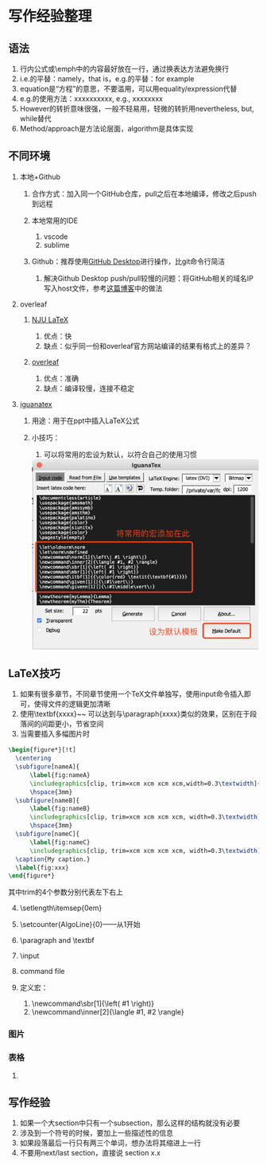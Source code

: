 # 写作经验整理

## 语法

1. 行内公式或\emph中的内容最好放在一行，通过换表达方法避免换行
2. i.e.的平替：namely，that is，e.g.的平替：for example
3. equation是“方程”的意思，不要滥用，可以用equality/expression代替
4. e.g.的使用方法：xxxxxxxxxx, e.g., xxxxxxxx
5. However的转折意味很强，一般不轻易用，轻微的转折用nevertheless, but, while替代
6. Method/approach是方法论层面，algorithm是具体实现



## 不同环境

1. 本地+Github

   1. 合作方式：加入同一个GitHub仓库，pull之后在本地编译，修改之后push到远程
   2. 本地常用的IDE
      1. vscode
      2. sublime

   3. Github：推荐使用[GitHub Desktop](https://desktop.github.com)进行操作，比git命令行简洁
      1. 解决Github Desktop push/pull较慢的问题：将GitHub相关的域名IP写入host文件，参考[这篇博客](https://blog.csdn.net/hongxue8888/article/details/103855883)中的做法

2. overleaf

   1. [NJU LaTeX](https://tex.nju.edu.cn/)
      1. 优点：快
      2. 缺点：似乎同一份和overleaf官方网站编译的结果有格式上的差异？

   2. [overleaf](https://cn.overleaf.com/)
      1. 优点：准确
      2. 缺点：编译较慢，连接不稳定

3. [iguanatex](https://github.com/Jonathan-LeRoux/IguanaTex/blob/v1.60.2/README.md)

   1. 用途：用于在ppt中插入LaTeX公式

   2. 小技巧：

      1. 可以将常用的宏设为默认，以符合自己的使用习惯

      <img src="./images/IguanaTeX.png" alt="image-20220919215903881" style="zoom:50%;" />




## LaTeX技巧

1. 如果有很多章节，不同章节使用一个TeX文件单独写，使用input命令插入即可，使得文件的逻辑更加清晰
2. 使用\textbf{xxxx}~~ 可以达到与\paragraph{xxxx}类似的效果，区别在于段落间的间距更小，节省空间
3. 当需要插入多幅图片时

```latex
\begin{figure*}[!t]
  \centering
  \subfigure[nameA]{ 
      \label{fig:nameA} 
      \includegraphics[clip, trim=xcm xcm xcm xcm,width=0.3\textwidth]{nameA.pdf}}       
      \hspace{3mm}
  \subfigure[nameB]{ 
      \label{fig:nameB}
      \includegraphics[clip, trim=xcm xcm xcm xcm, width=0.3\textwidth]{nameB.pdf}}  
      \hspace{3mm}   
  \subfigure[nameC]{ 
      \label{fig:nameC}
      \includegraphics[clip, trim=xcm xcm xcm xcm, width=0.3\textwidth]{nameC.pdf}}
  \caption{My caption.}
  \label{fig:xxx}
\end{figure*}
```

其中trim的4个参数分别代表左下右上 

4. \setlength\itemsep{0em}

5. \setcounter{AlgoLine}{0}——从1开始

6. \paragraph and \textbf

7. \input

8. command file

9. 定义宏：

   1. \newcommand\sbr[1]{\left( #1 \right)}
   2. \newcommand\inner[2]{\langle #1, #2 \rangle}

   

   

### 图片

### 表格

1. 

## 写作经验

1. 如果一个大section中只有一个subsection，那么这样的结构就没有必要
2. 涉及到一个符号的时候，要加上一些描述性的信息
3. 如果段落最后一行只有两三个单词，想办法将其缩进上一行
4. 不要用next/last section，直接说 section x.x



